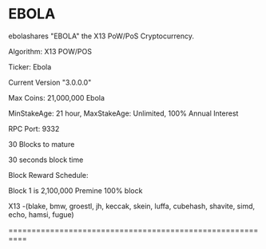 EBOLA
====

ebolashares "EBOLA" the X13 PoW/PoS Cryptocurrency.

Algorithm: X13 POW/POS

Ticker: Ebola

Current Version "3.0.0.0"

Max Coins: 21,000,000 Ebola

MinStakeAge: 21 hour, MaxStakeAge: Unlimited, 100% Annual Interest

RPC Port: 9332

30 Blocks to mature

30 seconds  block time

Block Reward Schedule:

Block 1 is 2,100,000  Premine 100% block


X13 -(blake, bmw, groestl, jh, keccak, skein, luffa, cubehash, shavite, simd, echo, hamsi, fugue)




==========================================================

